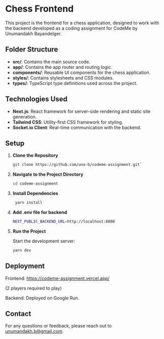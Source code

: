 # Chess Frontend

This project is the frontend for a chess application, designed to work with the backend developed as a coding assignment for CodeMe by Unumandakh Bayandelger.

## Folder Structure

- **src/**: Contains the main source code.
- **app/**: Contains the app router and routing logic.
- **components/**: Reusable UI components for the chess application.
- **styles/**: Contains stylesheets and CSS modules.
- **types/**: TypeScript type definitions used across the project.

## Technologies Used

- **Next.js**: React framework for server-side rendering and static site generation.
- **Tailwind CSS**: Utility-first CSS framework for styling.
- **Socket.io Client**: Real-time communication with the backend.

## Setup

1. **Clone the Repository**

   ```bash
   git clone https://github.com/uno-b/codeme-assignment.git`
   ```

2. **Navigate to the Project Directory**

   ```bash
   cd codeme-assignment
   ```

3. **Install Dependencies**

   ```bash
    yarn install
   ```

4. **Add .env file for backend**

   ```bash
   NEXT_PUBLIC_BACKEND_URL=http://localhost:8000
   ```

5. **Run the Project**

   Start the development server:

   ```bash
   yarn dev
   ```

## Deployment

Frontend: https://codeme-assignment.vercel.app/

(2 players required to play)

Backend: Deployed on Google Run.

## Contact

For any questions or feedback, please reach out to unumandakh.b@gmail.com.
